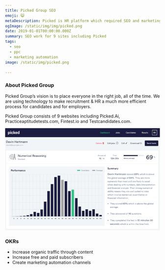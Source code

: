 ```yaml
---
title: Picked Group SEO
emoji: 😺
metaDescription: Picked is HR platform which required SEO and marketing to support with lead generation. Learn more about how I helped.
ogImage: /static/img/img/picked.png 
date: 2019-01-01T00:00:00.000Z
summary: SEO work for 9 sites including Picked
tags:
  - seo
  - ppc
  - marketing automation
image: /static/img/picked.png

---
```


### About Picked Group

Picked Group’s vision is to place everyone in the right job, all of the time. We are using technology to make recruitment & HR a much more efficient process for candidates and for employers. 

Picked Group consists of 9 websites including Picked.Ai, Practiceaptitudetests.com, Fintest.io and Testcandidates.com. 

![Picked](/static/img/picked.png "Picked")

### OKRs

- Increase organic traffic through content
- Increase free and paid subscribers
- Create marketing automation channels

